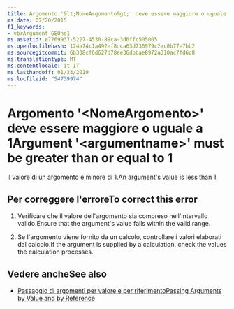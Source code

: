 ```yaml
---
title: Argomento '&lt;NomeArgomento&gt;' deve essere maggiore o uguale a 1
ms.date: 07/20/2015
f1_keywords:
- vbrArgument_GEOne1
ms.assetid: e7769937-5227-4530-89ca-3d6ffc505005
ms.openlocfilehash: 124a74c1a492ef8dca63d736979c2ac0b77e7bb2
ms.sourcegitcommit: 6b308cf6d627d78ee36dbbae8972a310ac7fd6c8
ms.translationtype: MT
ms.contentlocale: it-IT
ms.lasthandoff: 01/23/2019
ms.locfileid: "54739974"
---
```

# <a name="argument-ltargumentnamegt-must-be-greater-than-or-equal-to-1"></a><span data-ttu-id="24d36-102">Argomento '&lt;NomeArgomento&gt;' deve essere maggiore o uguale a 1</span><span class="sxs-lookup"><span data-stu-id="24d36-102">Argument '&lt;argumentname&gt;' must be greater than or equal to 1</span></span>
<span data-ttu-id="24d36-103">Il valore di un argomento è minore di 1.</span><span class="sxs-lookup"><span data-stu-id="24d36-103">An argument's value is less than 1.</span></span>  
  
## <a name="to-correct-this-error"></a><span data-ttu-id="24d36-104">Per correggere l'errore</span><span class="sxs-lookup"><span data-stu-id="24d36-104">To correct this error</span></span>  
  
1.  <span data-ttu-id="24d36-105">Verificare che il valore dell'argomento sia compreso nell'intervallo valido.</span><span class="sxs-lookup"><span data-stu-id="24d36-105">Ensure that the argument's value falls within the valid range.</span></span>  
  
2.  <span data-ttu-id="24d36-106">Se l'argomento viene fornito da un calcolo, controllare i valori elaborati dal calcolo.</span><span class="sxs-lookup"><span data-stu-id="24d36-106">If the argument is supplied by a calculation, check the values the calculation processes.</span></span>  
  
## <a name="see-also"></a><span data-ttu-id="24d36-107">Vedere anche</span><span class="sxs-lookup"><span data-stu-id="24d36-107">See also</span></span>
- [<span data-ttu-id="24d36-108">Passaggio di argomenti per valore e per riferimento</span><span class="sxs-lookup"><span data-stu-id="24d36-108">Passing Arguments by Value and by Reference</span></span>](../../visual-basic/programming-guide/language-features/procedures/passing-arguments-by-value-and-by-reference.md)

